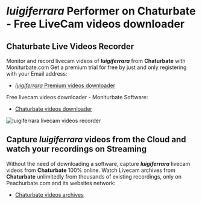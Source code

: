 # _luigiferrara_ Performer on Chaturbate - Free LiveCam videos downloader

## Chaturbate Live Videos Recorder

Monitor and record livecam videos of **_luigiferrara_** from **Chaturbate** with Moniturbate.com
Get a premium trial for free by just and only registering with your Email address:
* [_luigiferrara_ Premium videos downloader](https://moniturbate.com/request-demo-licence-key.html)

Free livecam videos downloader - Moniturbate Software:
* [Chaturbate videos downloader](https://moniturbate.com/moniturbate-download-software.html)

![_luigiferrara_ livecam videos recorder](https://peachurnet.com/templates/moniturbate-software.png)


## Capture _luigiferrara_ videos from the Cloud and watch your recordings on Streaming

Without the need of downloading a software, capture **_luigiferrara_** livecam videos from **Chaturbate** 100% online.
Watch Livecam archives from **Chaturbate** unlimitedly from thousands of existing recordings, only on Peachurbate.com and its websites network:
* [Chaturbate videos archives](https://peachurnet.com/)